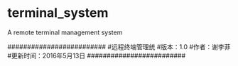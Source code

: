 # terminal_system
A remote terminal management system


#########################
#远程终端管理统
#版本：1.0
#作者：谢李菲
#更新时间：2016年5月13日
#########################
